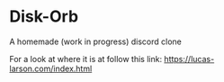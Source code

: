 # Disk-Orb
A homemade (work in progress) discord clone

For a look at where it is at follow this link: https://lucas-larson.com/index.html
